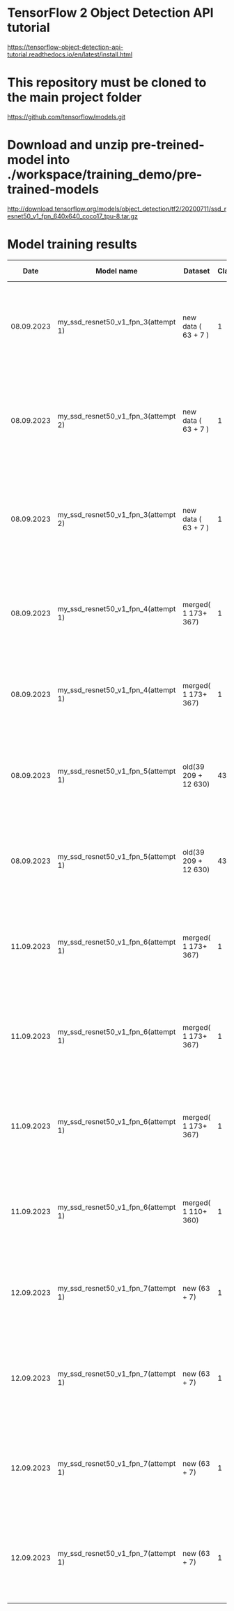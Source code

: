 
# TensorFlow 2 Object Detection API tutorial

<https://tensorflow-object-detection-api-tutorial.readthedocs.io/en/latest/install.html>

# This repository must be cloned to the main project folder

<https://github.com/tensorflow/models.git>

# Download and unzip pre-treined-model into ./workspace/training_demo/pre-trained-models

<http://download.tensorflow.org/models/object_detection/tf2/20200711/ssd_resnet50_v1_fpn_640x640_coco17_tpu-8.tar.gz>

# Model training results

| Date       | Model name                           | Dataset                | Classes | Steps | Changed parameters                                                                                                                                                                                                            | Total lose                                                                                                                                                                                                | Training time |
|------------|--------------------------------------|------------------------|---------|-------|-------------------------------------------------------------------------------------------------------------------------------------------------------------------------------------------------------------------------------|-----------------------------------------------------------------------------------------------------------------------------------------------------------------------------------------------------------|---------------|
| 08.09.2023 | my_ssd_resnet50_v1_fpn_3(attempt 1)  | new data ( 63 + 7 )    | 1       | 2000  | box_coder<br/> faster_rcnn_box_coder <br/>y_scale: 32.0 <br/> x_scale: 32.0 <br/> height_scale: 3.0<br/> width_scale: 3.0                                                                                                     | Loss/classification_loss': 0.087042436,<br/> 'Loss/localization_loss': 0.1134364, <br/>'Loss/regularization_loss': 141.97772,<br/> 'Loss/total_loss': 142.17819,<br/> 'learning_rate': 0.02765367         |               |
| 08.09.2023 | my_ssd_resnet50_v1_fpn_3(attempt 2)  | new data    ( 63 + 7 ) | 1       | 2000  | box_coder<br/> faster_rcnn_box_coder <br/>y_scale: 32.0 <br/> x_scale: 32.0 <br/> height_scale: 3.0<br/> width_scale: 3.0 <br/> feature_extractor <br/> regularizer  <br/> l2_regularizer <br/> weight: 0.0039999998989515007 | Loss/classification_loss': 0.08048342,<br/> 'Loss/localization_loss': 0.08371392, <br/>  'Loss/regularization_loss': 1.8251712,<br/>  'Loss/total_loss': 1.9893686, <br/> 'learning_rate': 0.02765367     |               |
| 08.09.2023 | my_ssd_resnet50_v1_fpn_3(attempt 2)  | new data  ( 63 + 7 )   | 1       | 5000  | box_coder<br/> faster_rcnn_box_coder <br/>y_scale: 32.0 <br/> x_scale: 32.0 <br/> height_scale: 3.0<br/> width_scale: 3.0 <br/> feature_extractor <br/> regularizer  <br/> l2_regularizer <br/> weight: 0.0039999998989515007 | Loss/classification_loss': 0.04645691,<br/> 'Loss/localization_loss': 0.03727855,<br/> 'Loss/regularization_loss': 1.218591,<br/> 'Loss/total_loss': 1.3023264,<br/> 'learning_rate': 0.0                 |               |
| 08.09.2023 | my_ssd_resnet50_v1_fpn_4(attempt 1)  | merged( 1 173+ 367)    | 1       | 2000  | default settings                                                                                                                                                                                                              | Loss/classification_loss': 0.14104246,<br/> 'Loss/localization_loss': 0.036720034,<br/>'Loss/regularization_loss': 0.5548869,<br/> 'Loss/total_loss': 0.7326494,<br/> 'learning_rate': 0.02765367         |               | 
| 08.09.2023 | my_ssd_resnet50_v1_fpn_4(attempt 1)  | merged( 1 173+ 367)    | 1       | 5000  | default settings                                                                                                                                                                                                              | Loss/classification_loss': 0.10410424,<br/> 'Loss/localization_loss': 0.002667,<br/>'Loss/regularization_loss': 0.434, <br/> 'Loss/total_loss': 0.5646,<br/> 'learning_rate': 0.002565                    |               |
| 08.09.2023 | my_ssd_resnet50_v1_fpn_5(attempt 1)  | old(39 209 + 12 630)   | 43      | 2000  | default settings                                                                                                                                                                                                              | Loss/classification_loss': 0.39376923,<br/> 'Loss/localization_loss': 0.09792734,<br/> 'Loss/regularization_loss': 8.203386,<br/> 'Loss/total_loss': 8.695083,<br/> 'learning_rate': 0.02765367           |               |
| 08.09.2023 | my_ssd_resnet50_v1_fpn_5(attempt 1)  | old(39 209 + 12 630)   | 43      | 5000  | default settings                                                                                                                                                                                                              | Loss/classification_loss': 0.37449005,<br/> 'Loss/localization_loss': 0.035043817,<br/> 'Loss/regularization_loss': 6.3507357,<br/> 'Loss/total_loss': 6.7602696,<br/> 'learning_rate': 0.0}              |               |
| 11.09.2023 | my_ssd_resnet50_v1_fpn_6(attempt 1)  | merged( 1 173+ 367)    | 1       | 2000  | default settings                                                                                                                                                                                                              | Loss/classification_loss': 0.15419555,<br/> 'Loss/localization_loss': 0.07264473,<br/><br/>'Loss/regularization_loss': 0.90698236,<br/> 'Loss/total_loss': 1.1338227,<br/> 'learning_rate': 0.04}         |               |
| 11.09.2023 | my_ssd_resnet50_v1_fpn_6(attempt 1)  | merged( 1 173+ 367)    | 1       | 5000  | default settings                                                                                                                                                                                                              | Loss/classification_loss': 0.083304584,<br/> 'Loss/localization_loss': 0.036396172,<br/> 'Loss/regularization_loss': 0.37474895,<br/> 'Loss/total_loss': 0.4944497,<br/>  'learning_rate': 0.038344227}   |               |
| 11.09.2023 | my_ssd_resnet50_v1_fpn_6(attempt 1)  | merged( 1 173+ 367)    | 1       | 10000 | default settings                                                                                                                                                                                                              | Loss/classification_loss': 0.08339043,<br/> 'Loss/localization_loss': 0.028751556,<br/> 'Loss/regularization_loss': 0.113948725,<br/> 'Loss/total_loss': 0.2260907,<br/> 'learning_rate': 0.029201299}    |               |
| 11.09.2023 | my_ssd_resnet50_v1_fpn_6(attempt 1)  | merged( 1 110+ 360)    | 1       | 25000 | default settings                                                                                                                                                                                                              | Loss/classification_loss': 0.050757114,<br/> 'Loss/localization_loss': 0.024710273,<br/> 'Loss/regularization_loss': 0.041128635,<br/> 'Loss/total_loss': 0.11659602,<br/>  'learning_rate': 0.0}         |               |
| 12.09.2023 | my_ssd_resnet50_v1_fpn_7(attempt 1)  | new (63 + 7)           | 1       | 2000  | default settings  + fine tune (my_model_6)                                                                                                                                                                                    | Loss/classification_loss': 0.18906675,<br/> 'Loss/localization_loss': 0.07325558,<br/> 'Loss/regularization_loss': 3.9281578,<br/> 'Loss/total_loss': 4.19048,<br/>  'learning_rate': 0.04                |               |   
| 12.09.2023 | my_ssd_resnet50_v1_fpn_7(attempt 1)  | new (63 + 7)           | 1       | 5000  | default settings  + fine tune (my_model_6)                                                                                                                                                                                    | Loss/classification_loss': 0.14375335,<br/> 'Loss/localization_loss': 0.022870917,<br/> 'Loss/regularization_loss': 1.5380881,<br/> 'Loss/total_loss': 1.7047123,<br/>  'learning_rate': 0.039907582      |               |
| 12.09.2023 | my_ssd_resnet50_v1_fpn_7(attempt 1)  | new (63 + 7)           | 1       | 10000 | default settings  + fine tune (my_model_6)                                                                                                                                                                                    | Loss/classification_loss': 0.08657152,<br/> 'Loss/localization_loss': 0.016304428,<br/> 'Loss/regularization_loss': 0.34765399,<br/> 'Loss/total_loss': 0.45052993,<br/> 'learning_rate': 0.039345898     |               |
| 12.09.2023 | my_ssd_resnet50_v1_fpn_7(attempt 1)  | new (63 + 7)           | 1       | 20000 | default settings  + fine tune (my_model_6)                                                                                                                                                                                    | Loss/classification_loss': 0.024699995,<br/> 'Loss/localization_loss': 0.0072968355,<br/> 'Loss/regularization_loss': 0.055525996,<br/> 'Loss/total_loss': 0.08752283,<br/>  'learning_rate': 0.03676176  |               |